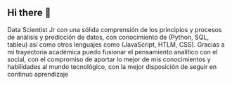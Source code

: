 ## Hi there 👋



Data Scientist Jr con una sólida comprensión de los principios y procesos de análisis y predicción de datos, con conocimiento de (Python, SQL, tableu) así como otros lenguajes como (JavaScript, HTLM, CSS). Gracias a mi trayectoria académica puedo fusionar el pensamiento analítico con el social, con el compromiso de aportar lo mejor de mis conocimientos y habilidades al mundo tecnológico, con la mejor disposición de seguir en continuo aprendizaje 
<!--
**estelavonraesfeld/estelavonraesfeld** is a ✨ _special_ ✨ repository because its `README.md` (this file) appears on your GitHub profile.

Here are some ideas to get you started:

- 🔭 I’m currently working on ...
- 🌱 I’m currently learning ...
- 👯 I’m looking to collaborate on ...
- 🤔 I’m looking for help with ...
- 💬 Ask me about ...
- 📫 How to reach me: ...
- 😄 Pronouns: ...
- ⚡ Fun fact: ...
-->
